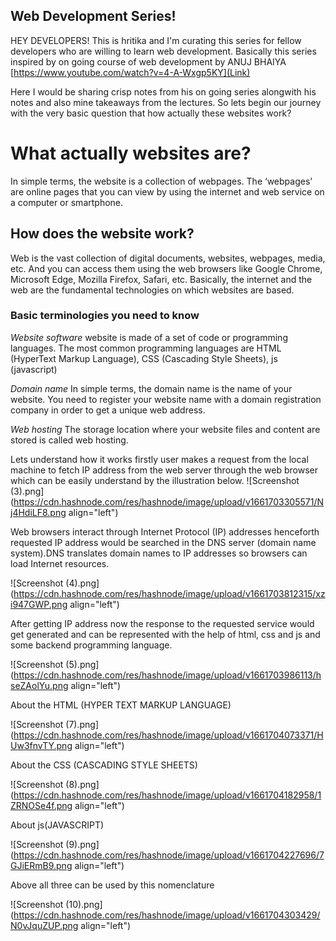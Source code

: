 ## Web Development Series!

HEY DEVELOPERS! This is hritika and I'm curating this series for fellow developers who are willing to learn web development. Basically this series inspired by on going course of web development by ANUJ BHAIYA [https://www.youtube.com/watch?v=4-A-Wxgp5KY](Link)

Here I would be sharing crisp notes from his on going series alongwith his notes and also mine takeaways from the lectures. So lets begin our journey with the very basic question that how actually these websites work?

# What actually websites are?

In simple terms, the website is a collection of webpages. The ‘webpages’ are online pages that you can view by using the internet and web service on a computer or smartphone.

## How does the website work?

Web is the vast collection of digital documents, websites, webpages, media, etc. And you can access them using the web browsers like Google Chrome, Microsoft Edge, Mozilla Firefox, Safari, etc.
Basically, the internet and the web are the fundamental technologies on which websites are based.

### Basic terminologies you need to know 

*Website software*  website is made of a set of code or programming languages. The most common programming languages are HTML (HyperText Markup Language), CSS (Cascading Style Sheets), js (javascript)

*Domain name* In simple terms, the domain name is the name of your website. You need to register your website name with a domain registration company in order to get a unique web address.

*Web hosting* The storage location where your website files and content are stored is called web hosting. 

Lets understand how it works firstly user makes a request from the local machine to fetch IP address from the web server through the web browser which can be easily understand by the illustration below. 
![Screenshot (3).png](https://cdn.hashnode.com/res/hashnode/image/upload/v1661703305571/Nj4HdiLF8.png align="left")


Web browsers interact through Internet Protocol (IP) addresses henceforth requested IP address would be searched in the DNS server (domain name system).DNS translates domain names to IP addresses so browsers can load Internet resources.

![Screenshot (4).png](https://cdn.hashnode.com/res/hashnode/image/upload/v1661703812315/xzi947GWP.png align="left")

After getting IP address now the response to the requested service would get generated and can be represented with the help of html, css and js and some backend programming language.

![Screenshot (5).png](https://cdn.hashnode.com/res/hashnode/image/upload/v1661703986113/hseZAolYu.png align="left")

About the HTML (HYPER TEXT MARKUP LANGUAGE)

![Screenshot (7).png](https://cdn.hashnode.com/res/hashnode/image/upload/v1661704073371/HUw3fnvTY.png align="left")

About the CSS (CASCADING STYLE SHEETS)

![Screenshot (8).png](https://cdn.hashnode.com/res/hashnode/image/upload/v1661704182958/1ZRNOSe4f.png align="left")

About js(JAVASCRIPT)

![Screenshot (9).png](https://cdn.hashnode.com/res/hashnode/image/upload/v1661704227696/7GJiERmB9.png align="left")

Above all three can be used by this nomenclature 

![Screenshot (10).png](https://cdn.hashnode.com/res/hashnode/image/upload/v1661704303429/N0vJquZUP.png align="left")

